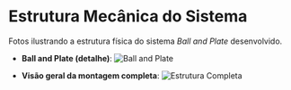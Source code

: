 # Estrutura Mecânica do Sistema

Fotos ilustrando a estrutura física do sistema *Ball and Plate* desenvolvido.

- **Ball and Plate (detalhe)**:
  ![Ball and Plate](./estrutura_ball_and_plate.jpg)

- **Visão geral da montagem completa**:
  ![Estrutura Completa](./estrutura_completa.png)
